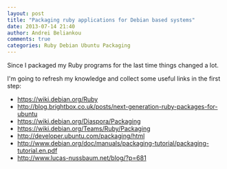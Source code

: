```yaml
---
layout: post
title: "Packaging ruby applications for Debian based systems"
date: 2013-07-14 21:40
author: Andrei Beliankou
comments: true
categories: Ruby Debian Ubuntu Packaging
---
```


Since I packaged my Ruby programs for the last time things changed a lot.

I'm going to refresh my knowledge and collect some useful links in the first step:

* <https://wiki.debian.org/Ruby>
* <http://blog.brightbox.co.uk/posts/next-generation-ruby-packages-for-ubuntu>
* <https://wiki.debian.org/Diaspora/Packaging>
* <https://wiki.debian.org/Teams/Ruby/Packaging>
* <http://developer.ubuntu.com/packaging/html>
* <http://www.debian.org/doc/manuals/packaging-tutorial/packaging-tutorial.en.pdf>
* <http://www.lucas-nussbaum.net/blog/?p=681>
